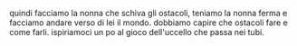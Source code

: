 quindi facciamo la nonna che schiva gli ostacoli, teniamo la nonna ferma e facciamo andare verso di lei il mondo. dobbiamo capire che ostacoli fare e come farli. ispiriamoci un po al gioco dell'uccello che passa nei tubi.
